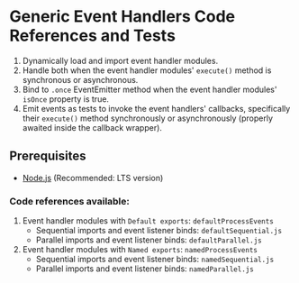 # Generic Event Handlers Code References and Tests
1. Dynamically load and import event handler modules.
2. Handle both when the event handler modules' `execute()` method is synchronous or asynchronous.
3. Bind to `.once` EventEmitter method when the event handler modules' `isOnce` property is true.
4. Emit events as tests to invoke the event handlers' callbacks, specifically their `execute()` method synchronously or asynchronously (properly awaited inside the callback wrapper).

## Prerequisites
- [Node.js](https://nodejs.org/en) (Recommended: LTS version)

### Code references available:
1. Event handler modules with `Default exports`: `defaultProcessEvents`
    - Sequential imports and event listener binds: `defaultSequential.js`
    - Parallel imports and event listener binds: `defaultParallel.js`
2. Event handler modules with `Named exports`: `namedProcessEvents`
    - Sequential imports and event listener binds: `namedSequential.js`
    - Parallel imports and event listener binds: `namedParallel.js`
